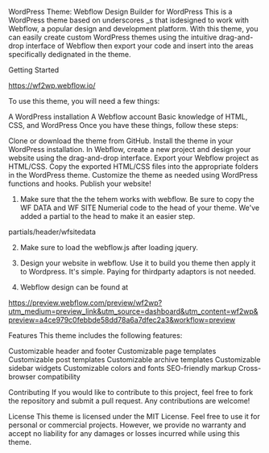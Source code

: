 WordPress Theme: Webflow Design Builder for WordPress
This is a WordPress theme based on underscores _s that isdesigned to work with Webflow, a popular design and development platform. With this theme, you can easily create custom WordPress themes using the intuitive drag-and-drop interface of Webflow then export your code and insert into the areas specifically dedignated in the theme.

Getting Started

https://wf2wp.webflow.io/


To use this theme, you will need a few things:

A WordPress installation
A Webflow account
Basic knowledge of HTML, CSS, and WordPress
Once you have these things, follow these steps:

Clone or download the theme from GitHub.
Install the theme in your WordPress installation.
In Webflow, create a new project and design your website using the drag-and-drop interface.
Export your Webflow project as HTML/CSS.
Copy the exported HTML/CSS files into the appropriate folders in the WordPress theme.
Customize the theme as needed using WordPress functions and hooks.
Publish your website!

1) Make sure that the the tehem works with webflow. Be sure to copy the WF DATA and WF SITE Numerial code to the head of your theme. We've added a partial to the head to make it an easier step. 

partials/header/wfsitedata

2) Make sure to load the webflow.js after loading jquery.

3) Design your website in webflow. Use it to build you theme then apply it to Wordpress. It's simple. Paying for thirdparty adaptors is not needed.

4) Webflow design can be found at

https://preview.webflow.com/preview/wf2wp?utm_medium=preview_link&utm_source=dashboard&utm_content=wf2wp&preview=a4ce979c0febbde58dd78a6a7dfec2a3&workflow=preview



Features
This theme includes the following features:

Customizable header and footer
Customizable page templates
Customizable post templates
Customizable archive templates
Customizable sidebar widgets
Customizable colors and fonts
SEO-friendly markup
Cross-browser compatibility

Contributing
If you would like to contribute to this project, feel free to fork the repository and submit a pull request. Any contributions are welcome!

License
This theme is licensed under the MIT License. Feel free to use it for personal or commercial projects. However, we provide no warranty and accept no liability for any damages or losses incurred while using this theme.